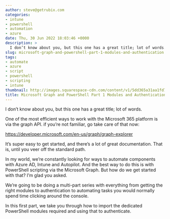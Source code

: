 ```yaml
---
author: steve@getrubix.com
categories:
- intune
- powershell
- automation
- azure
date: Thu, 30 Jun 2022 18:03:46 +0000
description: >
  I don’t know about you, but this one has a great title; lot of words. One of the most efficient ways to work with the Microsoft 365 platform is via the graph API. if you’re not familiar, go take care of that now: https://developer.microsoft.com/en-us/graph/graph-explorer It’s super easy to
slug: microsoft-graph-and-powershell-part-1-modules-and-authentication
tags:
- automate
- azure
- script
- powershell
- scripting
- intune
thumbnail: http://images.squarespace-cdn.com/content/v1/5dd365a31aa1fd743bc30b8e/1656612209544-JMYJODVXAC8ZN6Q1OGCN/unsplash-image-JKUTrJ4vK00.jpg
title: Microsoft Graph and PowerShell Part 1 Modules and Authentication
---
```


I don’t know about you, but this one has a great title; lot of words.

One of the most efficient ways to work with the Microsoft 365 platform is via the graph API. if you’re not familiar, go take care of that now:

https://developer.microsoft.com/en-us/graph/graph-explorer

It’s super easy to get started, and there’s a lot of great documentation. That is, until you veer off the standard path.

In my world, we’re constantly looking for ways to automate components with Azure AD, Intune and Autopilot. And the best way to do this is with PowerShell scripting via the Microsoft Graph. But how do we get started with that? I’m glad you asked.

We’re going to be doing a multi-part series with everything from getting the right modules to authentication to automating tasks you would normally spend time clicking around the console.

In this first part, we take you through how to import the dedicated PowerShell modules required and using that to authenticate.